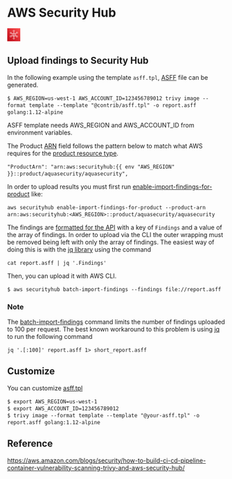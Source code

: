 # AWS Security Hub

<img src="../../imgs/Security-Hub.jpeg" alt="security-hub" width=30 height=30 />

## Upload findings to Security Hub

In the following example using the template `asff.tpl`, [ASFF](https://docs.aws.amazon.com/securityhub/latest/userguide/securityhub-findings-format.html) file can be generated.

```
$ AWS_REGION=us-west-1 AWS_ACCOUNT_ID=123456789012 trivy image --format template --template "@contrib/asff.tpl" -o report.asff golang:1.12-alpine
```

ASFF template needs AWS_REGION and AWS_ACCOUNT_ID from environment variables.

The Product [ARN](https://docs.aws.amazon.com/general/latest/gr/aws-arns-and-namespaces.html) field follows the pattern below to match what AWS requires for the [product resource type](https://github.com/awsdocs/aws-security-hub-user-guide/blob/master/doc_source/securityhub-partner-providers.md#aqua-security--aqua-cloud-native-security-platform-sends-findings).

```
"ProductArn": "arn:aws:securityhub:{{ env "AWS_REGION" }}::product/aquasecurity/aquasecurity",
```

In order to upload results you must first run [enable-import-findings-for-product](https://docs.aws.amazon.com/cli/latest/reference/securityhub/enable-import-findings-for-product.html) like:

```
aws securityhub enable-import-findings-for-product --product-arn arn:aws:securityhub:<AWS_REGION>::product/aquasecurity/aquasecurity
```

The findings are [formatted for the API](https://docs.aws.amazon.com/securityhub/latest/userguide/securityhub-findings-format-syntax.html) with a key of `Findings` and a value of the array of findings. In order to upload via the CLI the outer wrapping must be removed being left with only the array of findings. The easiest way of doing this is with the [jq library](https://stedolan.github.io/jq/) using the command 

```
cat report.asff | jq '.Findings'
```

Then, you can upload it with AWS CLI.

```
$ aws securityhub batch-import-findings --findings file://report.asff
```

### Note

The [batch-import-findings](https://docs.aws.amazon.com/cli/latest/reference/securityhub/batch-import-findings.html#options) command limits the number of findings uploaded to 100 per request. The best known workaround to this problem is using [jq](https://stedolan.github.io/jq/) to run the following command

```
jq '.[:100]' report.asff 1> short_report.asff
```

## Customize
You can customize [asff.tpl](https://github.com/aquasecurity/trivy/blob/main/contrib/asff.tpl)

```
$ export AWS_REGION=us-west-1
$ export AWS_ACCOUNT_ID=123456789012
$ trivy image --format template --template "@your-asff.tpl" -o report.asff golang:1.12-alpine
```

## Reference
https://aws.amazon.com/blogs/security/how-to-build-ci-cd-pipeline-container-vulnerability-scanning-trivy-and-aws-security-hub/
